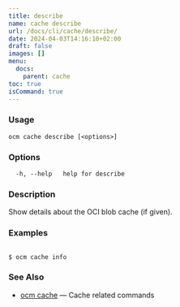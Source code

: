 ```yaml
---
title: describe
name: cache describe
url: /docs/cli/cache/describe/
date: 2024-04-03T14:16:10+02:00
draft: false
images: []
menu:
  docs:
    parent: cache
toc: true
isCommand: true
---
```

### Usage

```
ocm cache describe [<options>]
```

### Options

```
  -h, --help   help for describe
```

### Description


Show details about the OCI blob cache (if given).
	

### Examples

```

$ ocm cache info

```

### See Also

* [ocm cache](/docs/cli/cache)	 &mdash; Cache related commands

